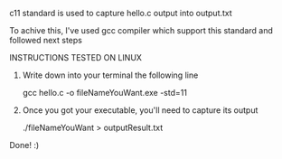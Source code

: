c11 standard is used to capture hello.c output into output.txt


To achive this, I've used gcc compiler which support this standard and followed next steps


INSTRUCTIONS TESTED ON LINUX


1. Write down into your terminal the following line

   gcc hello.c -o fileNameYouWant.exe -std=11



2. Once you got your executable, you'll need to capture its output

   ./fileNameYouWant > outputResult.txt

Done! :)
